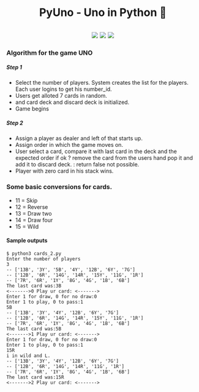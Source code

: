 # 
<h1 align="center">PyUno - Uno in Python 🐍
</h1>
<h2 align="center">

<img src="https://img.shields.io/badge/Python-3.8.0-blue.svg">

<img src="https://img.shields.io/badge/Uno-Board_game-blue.svg">

<img src="https://img.shields.io/badge/Made%20by-A9K5-orange.svg">
</h2>


### Algorithm for the game UNO

##### Step 1

- Select the number of players. System creates the list for the players. Each user logins to get his number_id.
- Users get alloted 7 cards in random.
- and card deck and discard deck is initialized.
- Game begins

##### Step 2

- Assign a player as dealer and left of that starts up.
- Assign order in which the game moves on.
- User select a card, compare it with last card in the deck and the expected order if ok
        ? remove the card from the users hand pop it and add it to discard deck.
        : return false not possible.
- Player with zero card in his stack wins.


### Some basic conversions for cards.
- 11 = Skip
- 12 = Reverse
- 13 = Draw two
- 14 = Draw four
- 15 = Wild

#### Sample outputs
```
$ python3 cards_2.py 
Enter the number of players
3
-- ['13B', '3Y', '5B', '4Y', '12B', '6Y', '7G']
-- ['12B', '6R', '14G', '14R', '15Y', '11G', '1R']
-- ['7R', '6R', '1Y', '8G', '4G', '1B', '6B']
The last card was:3B
<------->0 Play ur card: <------->
Enter 1 for draw, 0 for no draw:0
Enter 1 to play, 0 to pass:1
5B
-- ['13B', '3Y', '4Y', '12B', '6Y', '7G']
-- ['12B', '6R', '14G', '14R', '15Y', '11G', '1R']
-- ['7R', '6R', '1Y', '8G', '4G', '1B', '6B']
The last card was:5B
<------->1 Play ur card: <------->
Enter 1 for draw, 0 for no draw:0  
Enter 1 to play, 0 to pass:1
15R
i in wild and L.
-- ['13B', '3Y', '4Y', '12B', '6Y', '7G']
-- ['12B', '6R', '14G', '14R', '11G', '1R']
-- ['7R', '6R', '1Y', '8G', '4G', '1B', '6B']
The last card was:15R
<------->2 Play ur card: <------->
```
